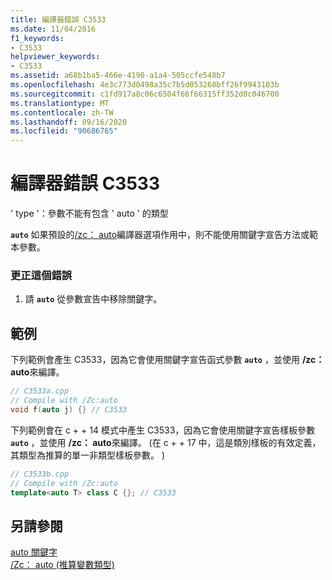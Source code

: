 ```yaml
---
title: 編譯器錯誤 C3533
ms.date: 11/04/2016
f1_keywords:
- C3533
helpviewer_keywords:
- C3533
ms.assetid: a68b1ba5-466e-4190-a1a4-505ccfe548b7
ms.openlocfilehash: 4e3c773d0498a35c7b5d053268bff26f9943103b
ms.sourcegitcommit: c1fd917a8c06c6504f66f66315ff352d0c046700
ms.translationtype: MT
ms.contentlocale: zh-TW
ms.lasthandoff: 09/16/2020
ms.locfileid: "90686765"
---
```

# <a name="compiler-error-c3533"></a>編譯器錯誤 C3533

' type '：參數不能有包含 ' auto ' 的類型

**`auto`** 如果預設的[/zc： auto](../../build/reference/zc-auto-deduce-variable-type.md)編譯器選項作用中，則不能使用關鍵字宣告方法或範本參數。

### <a name="to-correct-this-error"></a>更正這個錯誤

1. 請 **`auto`** 從參數宣告中移除關鍵字。

## <a name="examples"></a>範例

下列範例會產生 C3533，因為它會使用關鍵字宣告函式參數 **`auto`** ，並使用 **/zc： auto**來編譯。

```cpp
// C3533a.cpp
// Compile with /Zc:auto
void f(auto j) {} // C3533
```

下列範例會在 c + + 14 模式中產生 C3533，因為它會使用關鍵字宣告樣板參數 **`auto`** ，並使用 **/zc： auto**來編譯。 (在 c + + 17 中，這是類別樣板的有效定義，其類型為推算的單一非類型樣板參數。 ) 

```cpp
// C3533b.cpp
// Compile with /Zc:auto
template<auto T> class C {}; // C3533
```

## <a name="see-also"></a>另請參閱

[auto 關鍵字](../../cpp/auto-keyword.md)<br/>
[/Zc： auto (推算變數類型) ](../../build/reference/zc-auto-deduce-variable-type.md)

